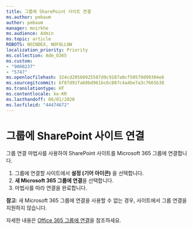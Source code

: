 ```yaml
---
title: 그룹에 SharePoint 사이트 연결
ms.author: pebaum
author: pebaum
manager: mnirkhe
ms.audience: Admin
ms.topic: article
ROBOTS: NOINDEX, NOFOLLOW
localization_priority: Priority
ms.collection: Adm_O365
ms.custom:
- "9000237"
- "5747"
ms.openlocfilehash: 324cd20560925587d9c9187a0cf50579d99304e6
ms.sourcegitcommit: bf87d91fa60bd961bc6c887c4a4be7a3c7665b38
ms.translationtype: HT
ms.contentlocale: ko-KR
ms.lasthandoff: 06/01/2020
ms.locfileid: "44474672"
---
```

# <a name="connect-a-sharepoint-site-to-a-group"></a>그룹에 SharePoint 사이트 연결

그룹 연결 마법사를 사용하여 SharePoint 사이트를 Microsoft 365 그룹에 연결합니다.

1. 그룹에 연결할 사이트에서 **설정 (기어 아이콘)** 을 선택합니다.
2. **새 Microsoft 365 그룹에 연결**을 선택합니다.
3. 마법사를 따라 연결을 완료합니다.

**참고**: 새 Microsoft 365 그룹에 연결을 사용할 수 없는 경우, 사이트에서 그룹 연결을 지원하지 않습니다.

자세한 내용은 [Office 365 그룹에 연결](https://docs.microsoft.com/sharepoint/dev/transform/modernize-connect-to-office365-group)을 참조하세요.